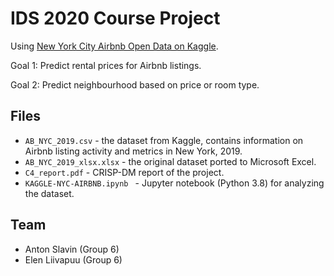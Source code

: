 # IDS 2020 Course Project

Using [New York City Airbnb Open Data on Kaggle](https://www.kaggle.com/dgomonov/new-york-city-airbnb-open-data).

Goal 1: Predict rental prices for Airbnb listings.

Goal 2: Predict neighbourhood based on price or room type.

## Files
* `AB_NYC_2019.csv` - the dataset from Kaggle, contains information on Airbnb listing activity and metrics in New York, 2019.
* `AB_NYC_2019_xlsx.xlsx` - the original dataset ported to Microsoft Excel.
* `C4_report.pdf` - CRISP-DM report of the project.
* `KAGGLE-NYC-AIRBNB.ipynb ` - Jupyter notebook (Python 3.8) for analyzing the dataset.

## Team
* Anton Slavin (Group 6)
* Elen Liivapuu (Group 6)
